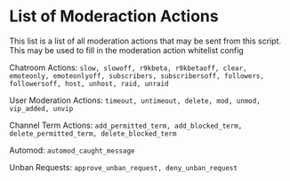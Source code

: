 # List of Moderaction Actions

This list is a list of all moderation actions that may be sent from this script. This may be used to fill in the moderation action whitelist config

Chatroom Actions: `slow, slowoff, r9kbeta, r9kbetaoff, clear, emoteonly, emoteonlyoff, subscribers, subscribersoff, followers, followersoff, host, unhost, raid, unraid`

User Moderation Actions: `timeout, untimeout, delete, mod, unmod, vip_added, unvip`

Channel Term Actions: `add_permitted_term, add_blocked_term, delete_permitted_term, delete_blocked_term`

Automod: `automod_caught_message`

Unban Requests: `approve_unban_request, deny_unban_request`